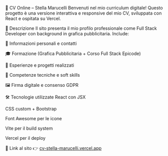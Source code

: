 📄 CV Online – Stella Marucelli
Benvenuti nel mio curriculum digitale! Questo progetto è una versione interattiva e responsive del mio CV, sviluppata con React e ospitata su Vercel.

🌟 Descrizione
Il sito presenta il mio profilo professionale come Full Stack Developer con background in grafica pubblicitaria. Include:

📌 Informazioni personali e contatti

🎓 Formazione (Grafica Pubblicitaria + Corso Full Stack Epicode)

💼 Esperienze e progetti realizzati

🧠 Competenze tecniche e soft skills

🖼️ Firma digitale e consenso GDPR

🛠️ Tecnologie utilizzate
React con JSX

CSS custom + Bootstrap

Font Awesome per le icone

Vite per il build system

Vercel per il deploy

🔗 Link al sito
👉 [cv-stella-marucelli.vercel.app](https://cv-stella-marucelli.vercel.app/)

